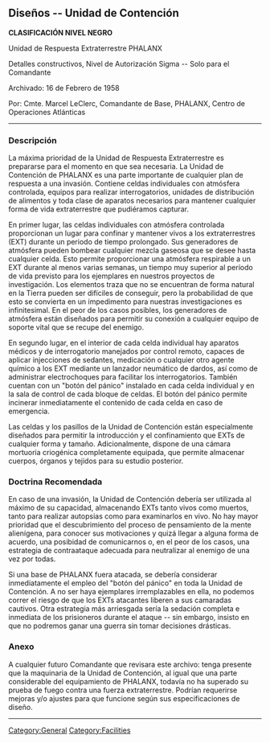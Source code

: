 ## Diseños -- Unidad de Contención

**CLASIFICACIÓN NIVEL NEGRO**

Unidad de Respuesta Extraterrestre PHALANX

Detalles constructivos, Nivel de Autorización Sigma -- Solo para el
Comandante

Archivado: 16 de Febrero de 1958

Por: Cmte. Marcel LeClerc, Comandante de Base, PHALANX, Centro de
Operaciones Atlánticas

------------------------------------------------------------------------

### Descripción

La máxima prioridad de la Unidad de Respuesta Extraterrestre es
prepararse para el momento en que sea necesaria. La Unidad de Contención
de PHALANX es una parte importante de cualquier plan de respuesta a una
invasión. Contiene celdas individuales con atmósfera controlada, equipos
para realizar interrogatorios, unidades de distribución de alimentos y
toda clase de aparatos necesarios para mantener cualquier forma de vida
extraterrestre que pudiéramos capturar.

En primer lugar, las celdas individuales con atmósfera controlada
proporcionan un lugar para confinar y mantener vivos a los
extraterrestres (EXT) durante un periodo de tiempo prolongado. Sus
generadores de atmósfera pueden bombear cualquier mezcla gaseosa que se
desee hasta cualquier celda. Esto permite proporcionar una atmósfera
respirable a un EXT durante al menos varias semanas, un tiempo muy
superior al período de vida previsto para los ejemplares en nuestros
proyectos de investigación. Los elementos traza que no se encuentran de
forma natural en la Tierra pueden ser difíciles de conseguir, pero la
probabilidad de que esto se convierta en un impedimento para nuestras
investigaciones es infinitesimal. En el peor de los casos posibles, los
generadores de atmósfera están diseñados para permitir su conexión a
cualquier equipo de soporte vital que se recupe del enemigo.

En segundo lugar, en el interior de cada celda individual hay aparatos
médicos y de interrogatorio manejados por control remoto, capaces de
aplicar injecciones de sedantes, medicación o cualquier otro agente
químico a los EXT mediante un lanzador neumático de dardos, así como de
administrar electrochoques para facilitar los interrogatorios. También
cuentan con un "botón del pánico" instalado en cada celda individual y
en la sala de control de cada bloque de celdas. El botón del pánico
permite incinerar inmediatamente el contenido de cada celda en caso de
emergencia.

Las celdas y los pasillos de la Unidad de Contención están especialmente
diseñados para permitir la introducción y el confinamiento que EXTs de
cualquier forma y tamaño. Adicionalmente, dispone de una cámara
mortuoria criogénica completamente equipada, que permite almacenar
cuerpos, órganos y tejidos para su estudio posterior.

### Doctrina Recomendada

En caso de una invasión, la Unidad de Contención debería ser utilizada
al máximo de su capacidad, almacenando EXTs tanto vivos como muertos,
tanto para realizar autopsias como para examinarlos en vivo. No hay
mayor prioridad que el descubrimiento del proceso de pensamiento de la
mente alienígena, para conocer sus motivaciones y quizá llegar a alguna
forma de acuerdo, una posibidad de comunicarnos o, en el peor de los
casos, una estrategia de contraataque adecuada para neutralizar al
enemigo de una vez por todas.

Si una base de PHALANX fuera atacada, se debería considerar
inmediatamente el empleo del "botón del pánico" en toda la Unidad de
Contención. A no ser haya ejemplares irremplazables en ella, no podemos
correr el riesgo de que los EXTs atacantes liberen a sus camaradas
cautivos. Otra estrategia más arriesgada sería la sedación completa e
inmediata de los prisioneros durante el ataque -- sin embargo, insisto
en que no podremos ganar una guerra sin tomar decisiones drásticas.

### Anexo

A cualquier futuro Comandante que revisara este archivo: tenga presente
que la maquinaria de la Unidad de Contención, al igual que una parte
considerable del equipamiento de PHALANX, todavía no ha superado su
prueba de fuego contra una fuerza extraterrestre. Podrían requerirse
mejoras y/o ajustes para que funcione según sus especificaciones de
diseño.

------------------------------------------------------------------------

[Category:General](Category:General "wikilink")
[Category:Facilities](Category:Facilities "wikilink")